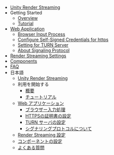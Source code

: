 * [Unity Render Streaming](index)
* Getting Started
    * [Overview](en/overview)
    * [Tutorial](en/tutorial)
* [Web Application](en/webapp)
    * [Browser Input Process](en/input)
    * [Configure Self-Signed Credentials for https](en/https)
    * [Setting for TURN Server](en/turnserver)
    * [About Signaling Protocol](en/signalingprotocol)
* [Render Streaming Settings](en/class-renderstreaming)
* [Components](en/components)
* [FAQ](en/faq)
* 日本語
    * [Unity Render Streaming](jp/index)
    * 利用を開始する
        * [概要](jp/overview)
        * [チュートリアル](jp/tutorial)
    * [Web アプリケーション](jp/webapp)
        * [ブラウザー入力処理](jp/input)
        * [HTTPSの証明書の設定](jp/https)
        * [TURN サーバの設定](jp/turnserver)
        * [シグナリングプロトコルについて](jp/signalingprotocol)
    * [Render Streaming 設定](jp/class-renderstreaming)
    * [コンポーネントの設定](jp/components)
    * [よくある質問](jp/faq)